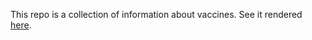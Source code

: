 This repo is a collection of information about vaccines.  See it rendered [here](http://www.iffycan.com/vaccines/).

